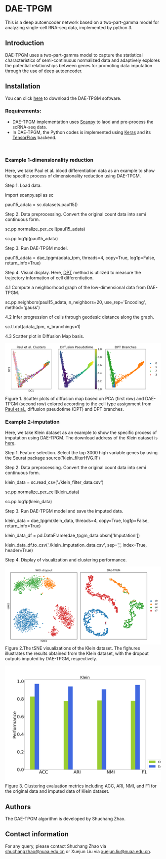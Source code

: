# DAE-TPGM
This is a deep autoencoder network based on a two-part-gamma model for analyzing single-cell RNA-seq data, implemented by python 3.

## Introduction
DAE-TPGM uses a two-part-gamma model to capture the statistical characteristics of semi-continuous normalized data and adaptively explores the potential relationships between genes for promoting data imputation through the use of deep autoencoder.

## <a name="compilation"></a>  Installation

You can click [here](https://github.com/PUGEA/DAE-TPGM) to download the DAE-TPGM software. 


### Requirements:

*   DAE-TPGM implementation uses [Scanpy](https://github.com/theislab/scanpy) to laod and pre-process the scRNA-seq data.
*   In DAE-TPGM, the Python codes is implemented using [Keras](https://github.com/keras-team/keras) and its [TensorFlow](https://github.com/tensorflow/tensorflow) backend.

&nbsp;




### Example 1-dimensionality reduction

Here, we take Paul et al. blood differentiation data as an example to show the specific process of dimensionality reduction using DAE-TPGM.

Step 1. Load data.

import scanpy.api as sc

paul15_adata = sc.datasets.paul15()

Step 2. Data preprocessing. Convert the original count data into semi continuous form.

sc.pp.normalize_per_cell(paul15_adata)

sc.pp.log1p(paul15_adata)

Step 3. Run DAE-TPGM model.

paul15_adata = dae_tpgm(adata_tpm, threads=4, copy=True, log1p=False, return_info=True)

Step 4. Visual display. Here, [DPT](https://www.nature.com/articles/nmeth.3971) method is utilized to measure the trajectory information of cell differentiation.

4.1 Compute a neighborhood graph of the low-dimensional data from DAE-TPGM.

sc.pp.neighbors(paul15_adata, n_neighbors=20, use_rep='Encoding', method='gauss')

4.2 Infer progression of cells through geodesic distance along the graph.

sc.tl.dpt(adata_tpm, n_branchings=1)

4.3 Scatter plot in Diffusion Map basis.

![Image text](https://github.com/PUGEA/DAE-TPGM/blob/main/demo_images/paul_2.png)
Figure 1. Scatter plots of diffusion map based on PCA (first row) and DAE-TPGM (second row) colored according to the cell type assignment from [Paul et al.](https://www.cell.com/cell/fulltext/S0092-8674(15)01493-2?_returnURL=https%3A%2F%2Flinkinghub.elsevier.com%2Fretrieve%2Fpii%2FS0092867415014932%3Fshowall%3Dtrue), diffusion pseudotime (DPT) and DPT branches.


### Example 2-imputation
Here, we take Klein dataset as an example to show the specific process of imputation using DAE-TPGM. The download address of the Klein dataset is [here](https://scrnaseq-public-datasets.s3.amazonaws.com/scater-objects/klein.rds).

Step 1. Feature selection. Select the top 3000 high variable genes by using the Seurat package
source('klein_filterHVG.R')

Step 2. Data preprocessing. Convert the original count data into semi continuous form.

klein_data = sc.read_csv('./klein_filter_data.csv')

sc.pp.normalize_per_cell(klein_data)

sc.pp.log1p(klein_data)

Step 3. Run DAE-TPGM model and save the imputed data.

klein_data = dae_tpgm(klein_data, threads=4, copy=True, log1p=False, return_info=True)

klein_data_df = pd.DataFrame(dae_tpgm_data.obsm['Imputation'])

klein_data_df.to_csv('./klein_imputation_data.csv', sep=',', index=True, header=True)

Step 4. Display of visualization and clustering performance.

![Image text](https://github.com/PUGEA/DAE-TPGM/blob/main/demo_images/klein_tsne_2.png)
Figure 2.The tSNE visualizations of the Klein dataset. The fighures illustrates the results obtained from the Klein dataset, with the dropout outputs imputed by DAE-TPGM, respectively.

![Image text](https://github.com/PUGEA/DAE-TPGM/blob/main/demo_images/klein_evaluation.png)
Figure 3. Clustering evaluation metrics including ACC, ARI, NMI, and F1 for the original data and imputed data of Klein dataset.

## Authors

The DAE-TPGM algorithm is developed by Shuchang Zhao. 

## Contact information

For any query, please contact Shuchang Zhao via shuchangzhao@nuaa.edu.cn or Xuejun Liu via xuejun.liu@nuaa.edu.cn.
